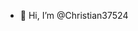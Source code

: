 - 👋 Hi, I’m @Christian37524


<!---
Christian37524/Christian37524 is a ✨ special ✨ repository because its `README.md` (this file) appears on your GitHub profile.
You can click the Preview link to take a look at your changes.
--->
